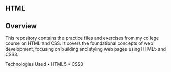 ## HTML
## Overview
This repository contains the practice files and exercises from my college course on HTML and CSS. It covers the foundational concepts of web development, 
focusing on building and styling web pages using HTML5 and CSS3.

Technologies Used
	•	HTML5
	•	CSS3
